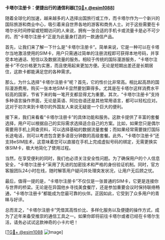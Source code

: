 **卡塔尔注册卡：便捷出行的通信利器[[TG💪+ @esim1088](https://t.me/s/esim1088)]**

随着全球化的加速，越来越多的人选择出国旅行或工作，而卡塔尔作为一个新兴的国际旅游和商业中心，吸引着来自世界各地的游客和商务人士。对于这些需要在卡塔尔长时间停留或短期访问的人来说，拥有一张合适的手机卡或流量卡是必不可少的。而“卡塔尔注册卡”正是为此量身打造的一款通信产品。

首先，让我们来了解一下什么是“卡塔尔注册卡”。简单来说，它是一种可以在卡塔尔当地激活使用的SIM卡，用户只需通过简单的注册流程即可获得本地号码，并享受本地通话、短信以及数据流量的服务。相较于传统的国际漫游服务，“卡塔尔注册卡”不仅价格更为实惠，而且使用起来更加方便。无论是短期出差还是长期居住，这款卡都能满足您的各种需求。

那么，为什么选择“卡塔尔注册卡”呢？首先，它的性价比非常高。相比起高昂的国际漫游费用，购买一张本地SIM卡显然要划算得多。尤其是在卡塔尔这样消费水平较高的国家，节省下来的每一笔开支都显得尤为重要。其次，“卡塔尔注册卡”支持多种语言操作界面，无论是英语、阿拉伯语还是其他常用语言，都可以轻松应对。这对于初次来到卡塔尔的外国友人来说无疑是一个巨大的便利。

接下来，我们来看看“卡塔尔注册卡”的具体功能和服务。这款卡提供了丰富的套餐选择，用户可以根据自己的实际需求选择适合自己的方案。比如，如果您只是偶尔需要用手机上网查资料，可以选择基础的数据流量套餐；而如果经常需要拨打国际长途电话，则可以考虑包含更多语音分钟数的高级套餐。此外，“卡塔尔注册卡”还支持eSIM技术，这意味着您可以直接在手机上完成虚拟号码的绑定，无需更换实体SIM卡，极大地简化了使用过程。

当然，在享受便利的同时，我们也必须关注安全性问题。为了确保用户的个人信息安全，“卡塔尔注册卡”采用了先进的加密技术和严格的身份验证机制。同时，官方客服团队24小时在线，随时解答用户疑问并处理突发状况，让用户无后顾之忧。

最后，值得一提的是，“卡塔尔注册卡”不仅仅是一张普通的SIM卡，它更是连接你与世界的桥梁。无论是在异国他乡寻找美食餐厅，还是参加重要会议时保持联络畅通，“卡塔尔注册卡”都能成为您最可靠的伙伴。正因如此，它受到了众多用户的青睐与好评。

总而言之，“卡塔尔注册卡”凭借其高性价比、多样化服务以及便捷的操作方式，成为了近年来备受推崇的通信工具之一。如果你即将前往卡塔尔或者已经在卡塔尔生活，请务必试试这款神奇的小卡片吧！

[[TG💪+ @esim1088](https://t.me/s/esim1088) ![Image](https://i.postimg.cc/4NQfJmqS/Snipaste-2025-05-13-00-14-12.png)]